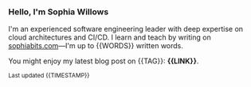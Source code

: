 ### Hello, I'm Sophia Willows

I'm an experienced software engineering leader with deep expertise on cloud architectures and CI/CD. I learn and teach by writing on [sophiabits.com](https://sophiabits.com/blog)—I'm up to {{WORDS}} written words.

You might enjoy my latest blog post on {{TAG}}: **{{LINK}}**.

<sub>Last updated {{TIMESTAMP}}</sub>
